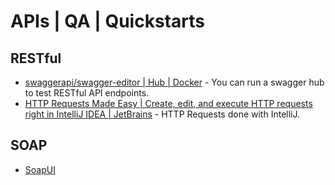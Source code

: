 # APIs | QA | Quickstarts
## RESTful
- [swaggerapi/swagger-editor | Hub | Docker](https://hub.docker.com/r/swaggerapi/swagger-editor) - You can run a swagger hub to test RESTful API endpoints.
- [HTTP Requests Made Easy | Create, edit, and execute HTTP requests right in IntelliJ IDEA | JetBrains](https://lp.jetbrains.com/intellij-idea-http-client/) - HTTP Requests done with IntelliJ.

## SOAP
- [SoapUI](https://www.soapui.org/)
